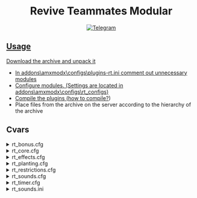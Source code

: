 <h1 align="center">Revive Teammates Modular</h1>
<p align="center">
  <a href="https://t.me/revive_teammates">
  <img src="https://img.shields.io/badge/discussions-on%20Telegram%20group-informational?style=flat-square&logo=googlechat" alt="Telegram">
</p>

## Usage

Download the archive and unpack it
- In addons\amxmodx\configs\plugins-rt.ini comment out unnecessary modules
- Configure modules. (Settings are located in addons\amxmodx\configs\rt_configs)
- Compile the plugins ([how to compile?](https://dev-cs.ru/threads/246/))
- Place files from the archive on the server according to the hierarchy of the archive

## Cvars

<details>
<summary>rt_bonus.cfg</summary>

| Cvar | Def Var | Min Var | Max Var | Description |
|------|:-------:|:-------:|:-------:|------------:|
| rt_weapons | weapon_* | - | - | What weapons should be given to the player after resurrection(no more than 6)(otherwise standard from game.cfg) |
| rt_weapons_maps | weapon_* | - | - | What weapons should be given to the player after resurrection on 'awp_' maps(no more than 6)(otherwise standard from game.cfg) |
| rt_revive_health | 0.0 | 0.0 | - | How much more health to add after resurrection |
| rt_planting_health | 0.0 | 0.0 | - | How much more health to add after planting |
| rt_health | 100.0 | 1.0 | - | The number of health of the resurrected player |
| rt_armor_type | 2 | 0 | 2 | 0 - do not issue armor, 1 - bulletproof vest, 2 - bulletproof vest with helmet |
| rt_armor | 100 | 0 | - | Number of armor of the resurrected player |
| rt_frags | 1 | 0 | - | Number of frags for resurrection |
| rt_restore_death | 0 | 0 | 1 | Remove the death point of a dead player after resurrection |

</details>

<details>
<summary>rt_core.cfg</summary>

| Cvar | Def Var | Min Var | Max Var | Description |
|------|:-------:|:-------:|:-------:|------------:|
| rt_revive_time | 3.0 | 1.0 | - | Duration of the player's resurrection(in seconds) |
| rt_revive_antiflood | 3.0 | 1.0 | - | Duration of anti-flood resurrection(in seconds) |
| rt_corpse_time | 30.0 | 0.0 | - | Duration of a corpse's life (in seconds). If you set it to 0, the corpse lives until the end of the round. |
| rt_search_radius | 64.0 | 1.0 | - | Search radius for a corpse |

</details>

<details>
<summary>rt_effects.cfg</summary>

| Cvar | Def Var | Min Var | Max Var | Description |
|------|:-------:|:-------:|:-------:|------------:|
| rt_spectator | 1 | 0 | 1 | Automatically observe the resurrecting player |
| rt_notify_dhud | 1 | 0 | 1 | Notification under Timer(DHUD) |
| rt_revive_glow | #5da130 | - | - | The color of the corpse being resurrected(HEX) |
| rt_planting_glow | #9b2d30 | - | - | The color of the corpse being planted(HEX) |
| rt_corpse_sprite | sprites/rt/corpse_sprite2.spr | - | - | Resurrection sprite over a corpse. To disable the function, leave the cvar empty |
| rt_sprite_scale | 0.15 | 0.1 | 0.5 | Sprite scale |

</details>

<details>
<summary>rt_planting.cfg</summary>

| Cvar | Def Var | Min Var | Max Var | Description |
|------|:-------:|:-------:|:-------:|------------:|
| rt_explosion_damage | 255.0 | 1.0 | - | Explosion damage |
| rt_explosion_radius | 200.0 | 1.0 | - | Explosion radius |
| rt_max_planting | 3 | 1 | - | Maximum number of planting corpses per round |

</details>

<details>
<summary>rt_restrictions.cfg</summary>

| Cvar | Def Var | Min Var | Max Var | Description |
|------|:-------:|:-------:|:-------:|------------:|
| rt_access | - | - | - | Access flags for resurrection/planting |
| rt_max_revives | 3 | 1 | - | Maximum number of resurrections per round |
| rt_max_spawns | 2 | 1 | - | Maximum number of spawns per player per round |
| rt_no_fire | 1 | 0 | 1 | Block shooting during resurrection/planting |
| rt_bomb | 1 | 0 | 1 | You cannot resurrect/plant if there is a bomb |
| rt_duel | 1 | 0 | 1 | You can't resurrect/plant if there are 1x1 left |
| rt_survivor | 0 | 1 | 1 | You cannot resurrect/plant if there is 1 live player left in one of the teams |
| rt_min_round | 1 | 1 | - | From which round is resurrection/planting available |
| rt_no_move | 1 | 0 | 2 | Unable to move during resurrection/planting. 0 - allowed, 1 - not allowed, 2 - allowed, but close to corpse |
| rt_revive_cost | 0 | 0 | - | Cost of resurrection |
| rt_planting_cost | 0 | 0 | - | Cost of planting |
| rt_wins_domination | 5 | 0 | - | Prohibition of resurrection/mining for the dominant team(consecutive wins) |
| rt_remaining_time | 30.0 | 0.0 | - | Prohibition resurrection/planting if there is little time left until the end of the round |

</details>

<details>
<summary>rt_sounds.cfg</summary>

| Cvar | Def Var | Min Var | Max Var | Description |
|------|:-------:|:-------:|:-------:|------------:|
| rt_sound_radius | 250.0 | 1.0 | - | The radius in which to count the nearest players |
| rt_nearby_players | 0 | 0 | 2 | Play the resurrection/landing sound for nearby players. 0 - off, 1 - only ending sounds, 2 - all sounds |

</details>

<details>
<summary>rt_timer.cfg</summary>

| Cvar | Def Var | Min Var | Max Var | Description |
|------|:-------:|:-------:|:-------:|------------:|
| rt_timer_type | 1 | 0 | 1 | 0 - HUD, 1 - bartime(orange line) |

</details>

<details>
<summary>rt_sounds.ini</summary>

```ini
[revive_start]
rt/revive_start.wav
[revive_loop]
rt/revive_loop.wav
[revive_end]
rt/revive_end.wav
[plant_start]
rt/plant_start.wav
[plant_loop]
rt/plant_loop.wav
[plant_end]
rt/plant_end.wav
```

</details>